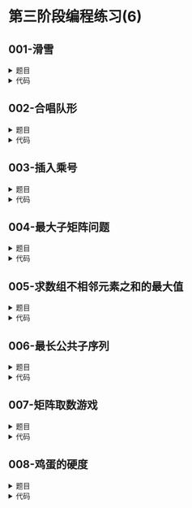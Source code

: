 # 第三阶段编程练习(6)

## **001-滑雪**
<details>

<summary>
题目
</summary>

### **题目描述**

Michael喜欢滑雪这并不奇怪， 因为滑雪的确很刺激。可是为了获得速度，滑的区域必须向下倾斜，而且当你滑到坡底，你不得不再次走上坡或者等待升降机来载你。Michael想知道载一个区域中最长的滑坡。区域由一个二维数组给出。数组的每个数字代表点的高度。下面是一个例子
```
 1  2  3  4 5
16 17 18 19 6
15 24 25 20 7
14 23 22 21 8
13 12 11 10 9
```
一个人可以从某个点滑向上下左右相邻四个点之一，当且仅当高度减小。在上面的例子中，一条可滑行的滑坡为24-17-16-1。当然25-24-23-...-3-2-1更长。事实上，这是最长的一条。

### **关于输入**

输入的第一行表示区域的行数R和列数C(1 <= R,C <= 100)。下面是R行，每行有C个整数，代表高度h，0<=h<=10000。

### **关于输出**

输出最长区域的长度。

### **例子输入**

```
5 5
1 2 3 4 5
16 17 18 19 6
15 24 25 20 7
14 23 22 21 8
13 12 11 10 9
```

### **例子输出**

```
25
```

### **提示信息**

pass

</details>

<details>

<summary>
代码
</summary>

```c++
#include <iostream>
using namespace std;
int h[110][110]={0};
int m,n;
int length[110][110]={0};
int dx[4]={-1,0,1,0};
int dy[4]={0,-1,0,1};
int dfs(int x,int y){
    if(length[x][y])return length[x][y];
    for(int i=0;i<4;i++){
        int x_nxt=x+dx[i],y_nxt=y+dy[i];
        if(x_nxt>=0 && y_nxt>=0 && x_nxt<m && y_nxt<n){
            if(h[x_nxt][y_nxt]<h[x][y]){
                length[x][y]=max(length[x][y],dfs(x_nxt,y_nxt)+1);
            }
        }
    }
    return length[x][y];
}
int main(){
    cin >> m >> n;
    for(int i=0;i<m;i++){
        for(int j=0;j<n;j++){
            cin >> h[i][j];
        }
    }
    int max_length=0;
    for(int i=0;i<m;i++){
        for(int j=0;j<n;j++){
	 	    max_length=max(max_length,dfs(i,j)+1);
        }
    }
    cout << max_length;
    return 0;
}
```

</details>

## **002-合唱队形**
<details>

<summary>
题目
</summary>

### **题目描述**

N位同学站成一排，音乐老师要请其中的(N-K)位同学出列，使得剩下的K位同学不交换位置就能排成合唱队形。\
合唱队形是指这样的一种队形：设K位同学从左到右依次编号为1, 2, …, K，他们的身高分别为T1, T2, …, TK，则他们的身高满足T1 < T2 < … < Ti , Ti > Ti+1 > … > TK (1 <= i <= K)。\
你的任务是，已知所有N位同学的身高，计算最少需要几位同学出列，可以使得剩下的同学排成合唱队形。

### **关于输入**

输入的第一行是一个整数N（2 <= N <= 100），表示同学的总数。第一行有n个整数，用空格分隔，第i个整数Ti（130 <= Ti <= 230）是第i位同学的身高（厘米）。

### **关于输出**

输出包括一行，这一行只包含一个整数，就是最少需要几位同学出列。

### **例子输入**

```
8
186 186 150 200 160 130 197 220
```

### **例子输出**

```
4
```

### **提示信息**

pass

</details>

<details>

<summary>
代码
</summary>

```c++
#include <iostream>
using namespace std;
int a[1000]={0};
int length_up[1000]={0};
int length_down[1000]={0};
int main(){
    int n;cin >> n;
    for(int i=0;i<n;i++)cin >> a[i];
    for(int i=0;i<n;i++){
        for(int j=0;j<i;j++){
            if(a[i]>a[j])length_up[i]=max(length_up[i],length_up[j]+1);
        }
    }
    for(int i=n-1;i>=0;i--){
        for(int j=n-1;j>i;j--){
            if(a[i]>a[j])length_down[i]=max(length_down[i],length_down[j]+1);
        }
    }
    int max_people=0;
    for(int i=0;i<n;i++){
        max_people=max(max_people,length_up[i]+length_down[i]);
    }
    cout << n-1-max_people;
    return 0;
}
```

</details>

## **003-插入乘号**
<details>

<summary>
题目
</summary>

### **题目描述**

给定一个非负整数，用k个乘号将其分割，使得乘积最大。\
例如：在整数12345中插入两个乘号，有以下插入法：\
1\*2\*345 1\*23\*45 1\*234\*5\
12\*3\*45 12\*34\*5\
123\*4\*5\
其中最大值是123\*4\*5 = 2460

### **关于输入**

一行两个非负整数，非负整数s（0 <= s <= 10^10）和乘号的个数k（0 <= k < s的位数）

### **关于输出**

一行一个整数，即乘积的最大值

### **例子输入**

```
12345 2
```

### **例子输出**

```
2460
```

### **提示信息**

pass

</details>

<details>

<summary>
代码
</summary>

```c++
#include <iostream>
#include <cmath>
using namespace std;
int main(){
    long long num,n;cin >> num >> n;
    int num_length=0;
    long long num_tmp=num;
    while(num_tmp){
        num_length++;
        num_tmp/=10;
    }
    long long result[200][200]={0};
    for(int i=1;i<=num_length-1;i++){
        result[i][0]=num/(long long)pow(10,num_length-i);
    }
    for(int j=1;j<=n;j++){
        for(int i=1;i<=num_length-1;i++){
            for(int k=1;k<i;k++){
                num_tmp=num/(long long)pow(10,num_length-i);
                num_tmp=num_tmp%(long long)pow(10,i-k);
                result[i][j]=max(result[i][j],result[k][j-1]*num_tmp);
            }
        }
    }
    long long max_result=0;
    for(int i=1;i<num_length;i++){
        max_result=max(max_result,result[i][n-1]*(num%(long long)pow(10,num_length-i)));
    }
    if(n)cout << max_result;
    else cout << num;
    return 0;
}
```

</details>

## **004-最大子矩阵问题**
<details>

<summary>
题目
</summary>

### **题目描述**

输入一个n*n的矩阵，请找到此矩阵的一个子矩阵，并且此子矩阵的各个元素的和最大，输出这个最大的值。

### **关于输入**

首先输入一个正整数n\
然后输入n*n矩阵中各个元素

### **关于输出**

输出子矩阵\
最后一行输入这个子矩阵的和

### **例子输入**

```
4
0 -2 -7 0
9 2 -6 2
-4 1 -4 1
-1 8 0 -2
```

### **例子输出**

```
9 2 
-4 1 
-1 8
15 
```

### **提示信息**

pass

</details>

<details>

<summary>
代码
</summary>

```c++
#include <iostream>
using namespace std;
int table[100][100]={0};
int row_add[100][100][100]={0};
int col_add[100][100][100][100]={0};
int main(){
    int n;cin >> n;
    for(int i=0;i<n;i++){
        for(int j=0;j<n;j++)cin >> table[i][j];
    }
    for(int i=0;i<n;i++){
        for(int p=0;p<n;p++){
            for(int q=p;q<n;q++){
                if(q==p)row_add[i][p][q]=table[i][p];
                else row_add[i][p][q]=row_add[i][p][q-1]+table[i][q];
            }
        }
    }
    int max_sum=0,max_i=0,max_j=0,max_p=0,max_q=0;
    for(int p=0;p<n;p++){
        for(int q=0;q<n;q++){
            for(int i=0;i<n;i++){
                for(int j=i;j<n;j++){
                    if(i==j)col_add[i][j][p][q]=row_add[i][p][q];
                    else col_add[i][j][p][q]=col_add[i][j-1][p][q]+row_add[j][p][q];
                    if(col_add[i][j][p][q]>max_sum){
                        max_sum=col_add[i][j][p][q];
                        max_i=i;max_j=j;
                        max_p=p;max_q=q;
                    }
                }
            }
        }
    }
    for(int i=max_i;i<=max_j;i++){
        for(int j=max_p;j<=max_q;j++){
            if(!j==max_p)cout << ' ';
            cout << table[i][j];
        }
        cout << endl;
    }
    cout << max_sum;
    return 0;
}
```

</details>

## **005-求数组不相邻元素之和的最大值**
<details>

<summary>
题目
</summary>

### **题目描述**

给定一个长度为n的数组，从其中任意选择不相邻的m个元素形成子数组，求这个子数组所有元素之和的最大值。

### **关于输入**

输入包括两行。\
第一行为一个正整数n(0<=n<=10000)。\
第二行为n个整数，表示整个数组。

### **关于输出**

输出一个数字，代表数组所有不相邻元素之和的最大值。

### **例子输入**

```
5
1 2 3 4 5
```

### **例子输出**

```
9
```

### **提示信息**

pass

</details>

<details>

<summary>
代码
</summary>

```c++
#include <iostream>
using namespace std;
int a[10010]={0};
int main(){
    int n;cin >> n;
    for(int i=0;i<n;i++)cin >> a[i];
    int max_add=max(a[0],a[1]);
    for(int i=2;i<n;i++){
        int max_tmp=a[0];
        for(int j=1;j<=i-2;j++){
            max_tmp=max(max_tmp,a[j]);
        }
        a[i]=a[i]+max_tmp;
        max_add=max(max_add,a[i]);
    }
    cout << max_add;
    return 0;
}
```

</details>

## **006-最长公共子序列**
<details>

<summary>
题目
</summary>

### **题目描述**

我们称一个字符的数组S为一个序列。对于另外一个字符数组Z,如果满足以下条件，则称Z是S的一个子序列：（1）Z中的每个元素都是S中的元素（2）Z中元素的顺序与在S中的顺序一致。例如：当S = (E,R,C,D,F,A,K)时，（E，C，F）和（E，R）等等都是它的子序列。而（R，E）则不是。\
现在我们给定两个序列，求它们最长的公共子序列的长度。

### **关于输入**

一共两行，分别输入两个序列

### **关于输出**

一行，输出最长公共子序列的长度。

### **例子输入**

```
ABCBDAB
BDCABA
```

### **例子输出**

```
4
```

### **提示信息**

pass

</details>

<details>

<summary>
代码
</summary>

```c++
#include <iostream>
#include <cstring>
using namespace std;
int s[1000][1000]={0};
int main(){
    char s1[1000]={'\0'},s2[1000]={'\0'};
    cin >> s1 >> s2;
    for(int i=0;i<strlen(s1);i++){
        for(int j=0;j<strlen(s2);j++){
            if(i==0 || j==0){
                if(s1[i]==s2[j])s[i][j]=1;
                else if(i)s[i][j]=s[i-1][j];
                else if(j)s[i][j]=s[i][j-1];
            }
            else {
                if(s1[i]==s2[j])s[i][j]=max(s[i][j],s[i-1][j-1]+1);
                else {
                    s[i][j]=max(s[i][j],s[i-1][j-1]);
                    s[i][j]=max(s[i][j],s[i-1][j]);
                    s[i][j]=max(s[i][j],s[i][j-1]);
                }
            }
        }
    }
    int max_length=0;
    for(int i=0;i<strlen(s1);i++){
        for(int j=0;j<strlen(s2);j++){
            if(s[i][j]>max_length)max_length=s[i][j];
        }
    }
    cout << max_length;
    return 0;
}
```

</details>

## **007-矩阵取数游戏**
<details>

<summary>
题目
</summary>

### **题目描述**

帅帅经常跟同学玩一个矩阵取数游戏：对于一个给定的n行*m列的矩阵，矩阵中的每个元素aij均为非负整数。游戏规则如下：\
1\. 每次取数时须从每行各取走一个元素，共n个。m次后取完矩阵所有的元素；\
2\. 每次取走的各个元素只能是该元素所在行的行首或行尾；\
3\. 每次取数都有一个得分值，为每行取数的得分之和；每行取数的得分 = 被取走的元素值*i，其中i表示第i次取数（从1开始编号）；\
4\. 游戏结束总得分为m次取数得分之和。
帅帅想请你帮忙写一个程序，对于任意矩阵，可以求出取数后的最大得分。

### **关于输入**

包括n+1行；\
第一行为两个用空格隔开的整数n和m。\
第2~n+1行为n*m矩阵，其中每行有m个用单个空格隔开\
l<=n，m<=80，1<=aij<=1000

### **关于输出**

仅包含1行，为一个整数，即输入矩阵取数后的最大的分。

### **例子输入**

```
2 3
1 2 3
3 4 2
```

### **例子输出**

```
34
```

### **提示信息**

pass

</details>

<details>

<summary>
代码
</summary>

```c++
#include <iostream>
using namespace std;
int a[100][100]={0};
int max_score[100][100][100]={0};
int main(){
    int m,n;cin >> m >> n;
    for(int i=0;i<m;i++){
        for(int j=0;j<n;j++){
            cin >> a[i][j];
        }
    }
    for(int i=0;i<m;i++){
        for(int s=n-2;s>=0;s--){
            for(int p=0;p<n-s;p++){
                if(p==0)max_score[i][p][p+s]=max_score[i][p][p+s+1]+(n-s-1)*a[i][p+s+1];
                else if(p+s==n-1)max_score[i][p][p+s]=max_score[i][p-1][p+s]+(n-s-1)*a[i][p-1];
                else {
                    max_score[i][p][p+s]=max(max_score[i][p-1][p+s]+(n-s-1)*a[i][p-1],max_score[i][p][p+s+1]+(n-s-1)*a[i][p+s+1]);
                }
            }
        }
    }
    int final_max=0;
    for(int i=0;i<m;i++){
        int max_tmp=0;
        for(int j=0;j<n;j++){
            if(max_score[i][j][j]+a[i][j]*n>max_tmp)max_tmp=max_score[i][j][j]+a[i][j]*n;
        }
        final_max+=max_tmp;
    }
    cout << final_max;
    return 0;
}
```

</details>

## **008-鸡蛋的硬度**
<details>

<summary>
题目
</summary>

### **题目描述**

最近XX公司举办了一个奇怪的比赛：鸡蛋硬度之王争霸赛。参赛者是来自世 界各地的母鸡，比赛的内容是看谁下的蛋最硬，更奇怪的是XX公司并不使用什么精密仪器来测量蛋的硬度，他们采用了一种最老土的办法--从高度扔鸡蛋--来 测试鸡蛋的硬度，如果一次母鸡下的蛋从高楼的第a层摔下来没摔破，但是从a+1层摔下来时摔破了，那么就说这只母鸡的鸡蛋的硬度是a。你当然可以找出各种 理由说明这种方法不科学，比如同一只母鸡下的蛋硬度可能不一样等等，但是这不影响XX公司的争霸赛，因为他们只是为了吸引大家的眼球，一个个鸡蛋从100 层的高楼上掉下来的时候，这情景还是能吸引很多人驻足观看的，当然，XX公司也绝不会忘记在高楼上挂一条幅，写上“XX公司”的字样--这比赛不过是XX 公司的一个另类广告而已。\
勤于思考的小A总是能从一件事情中发现一个数学问题，这件事也不例外。“假如有很多同样硬度的鸡蛋，那么我可以用二分的办法用最少的次数测出鸡蛋 的硬度”，小A对自己的这个结论感到很满意，不过很快麻烦来了，“但是，假如我的鸡蛋不够用呢，比如我只有1个鸡蛋，那么我就不得不从第1层楼开始一层一 层的扔，最坏情况下我要扔100次。如果有2个鸡蛋，那么就从2层楼开始的地方扔……等等，不对，好像应该从1/3的地方开始扔才对，嗯，好像也不一定 啊……3个鸡蛋怎么办，4个，5个，更多呢……”，和往常一样，小A又陷入了一个思维僵局，与其说他是勤于思考，不如说他是喜欢自找麻烦。\
好吧，既然麻烦来了，就得有人去解决，小A的麻烦就靠你来解决了：）

### **关于输入**

输入包括多组数据，每组数据一行，包含两个正整数n和m(1 <= n <= 100,1 <= m <= 10)，其中n表示楼的高度，m表示你现在拥有的鸡蛋个数，这些鸡蛋硬度相同（即它们从同样高的地方掉下来要么都摔碎要么都不碎），并且小于等于n。你可以假定硬度为x的鸡蛋从高度小于等于x的地方摔无论如何都不会碎（没摔碎的鸡蛋可以继续使用），而只要从比x高的地方扔必然会碎。\
对每组输入数据，你可以假定鸡蛋的硬度在0至n之间，即在n+1层扔鸡蛋一定会碎。

### **关于输出**

对于每一组输入，输出一个整数，表示使用最优策略在最坏情况下所需要的扔鸡蛋次数。

### **例子输入**

```
100 1
100 2
```

### **例子输出**

```
100
14
```

### **提示信息**

最优策略指在最坏情况下所需要的扔鸡蛋次数最少的策略。\
如果只有一个鸡蛋，你只能从第一层开始扔，在最坏的情况下，鸡蛋的硬度是100，所以需要扔100次。如果采用其他策略，你可能无法测出鸡蛋的硬度(比如你第一次在第二层的地方扔,结果碎了,这时你不能确定硬度是0还是1)，即在最坏情况下你需要扔无限次，所以第一组数据的答案是100。

</details>

<details>

<summary>
代码
</summary>

```c++
#include <iostream>
using namespace std;
int main(){
    int height,egg_num;
    while(cin >> height >> egg_num){
        int f[110][110]={0};
        for(int i=1;i<=height;i++){
            for(int j=1;j<=egg_num;j++){
                f[i][j]=i;
                for(int k=1;k<=i;k++){
                    if(j!=1){
                        f[i][j]=min(f[i][j],max(f[k-1][j-1],f[i-k][j])+1);
                    }
                }
            }
        }
        cout << f[height][egg_num] << endl;
    }
    return 0;
}
```

</details>
